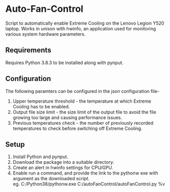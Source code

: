 # Auto-Fan-Control
Script to automatically enable Extreme Cooling on the Lenovo Legion Y520 laptop.
Works in unison with hwinfo, an application used for monitoring various system hardware parameters.

## Requirements
Requires Python 3.8.3 to be installed along with pynput.

## Configuration
The following paramters can be configured in the json configuration file-
1. Upper temperature threshold - the temperature at which Extreme Cooling has to be enabled.
2. Output file size limit - the size limit of the output file to avoid the file growing too large and causing performance issues.
3. Previous temperatures check - the number of previously recorded temperatures to check before switching off Extreme Cooling.

## Setup
1. Install Python and pynput.
2. Download the package into a suitable directory.
3. Create an alert in hwinfo settings for CPU/GPU.
4. Enable run a command, and provide the link to the pythonw exe with argument as the downloaded script.<br/>
eg. C:/Python38/pythonw.exe C:/autoFanControl/autoFanControl.py %v
